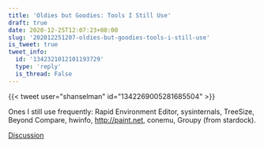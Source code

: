 ```yaml
---
title: 'Oldies but Goodies: Tools I Still Use'
draft: true
date: 2020-12-25T12:07:23+00:00
slug: '202012251207-oldies-but-goodies-tools-i-still-use'
is_tweet: true
tweet_info:
  id: '1342321012101193729'
  type: 'reply'
  is_thread: False
---
```




{{< tweet user="shanselman" id="1342269005281685504" >}}

Ones I still use frequently: Rapid Environment Editor, sysinternals, TreeSize, Beyond Compare, hwinfo, <http://paint.net>, conemu, Groupy (from stardock).

[Discussion](https://x.com/sytelus/status/1342321012101193729)
